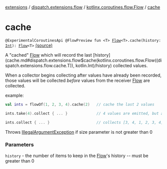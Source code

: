 [extensions](../../index.md) / [dispatch.extensions.flow](../index.md) / [kotlinx.coroutines.flow.Flow](index.md) / [cache](./cache.md)

# cache

`@ExperimentalCoroutinesApi @FlowPreview fun <T> `[`Flow`](https://kotlin.github.io/kotlinx.coroutines/kotlinx-coroutines-core/kotlinx.coroutines.flow/-flow/index.html)`<T>.cache(history: `[`Int`](https://kotlinlang.org/api/latest/jvm/stdlib/kotlin/-int/index.html)`): `[`Flow`](https://kotlin.github.io/kotlinx.coroutines/kotlinx-coroutines-core/kotlinx.coroutines.flow/-flow/index.html)`<T>` [(source)](https://github.com/RBusarow/Dispatch/tree/master/extensions/src/main/java/dispatch/extensions/flow/Cache.kt#L46)

A "cached" [Flow](https://kotlin.github.io/kotlinx.coroutines/kotlinx-coroutines-core/kotlinx.coroutines.flow/-flow/index.html) which will record the last [history](cache.md#dispatch.extensions.flow$cache(kotlinx.coroutines.flow.Flow((dispatch.extensions.flow.cache.T)), kotlin.Int)/history) collected values.

When a collector begins collecting after values have already been recorded,
those values will be collected *before* values from the receiver [Flow](https://kotlin.github.io/kotlinx.coroutines/kotlinx-coroutines-core/kotlinx.coroutines.flow/-flow/index.html) are collected.

example:

``` Kotlin
val ints = flowOf(1, 2, 3, 4).cache(2)   // cache the last 2 values

ints.take(4).collect { ... }             // 4 values are emitted, but also recorded.  The last 2 remain.

ints.collect { ... }                     // collects [3, 4, 1, 2, 3, 4]
```

Throws [IllegalArgumentException](https://kotlinlang.org/api/latest/jvm/stdlib/kotlin/-illegal-argument-exception/index.html) if size parameter is not greater than 0

### Parameters

`history` - the number of items to keep in the [Flow](https://kotlin.github.io/kotlinx.coroutines/kotlinx-coroutines-core/kotlinx.coroutines.flow/-flow/index.html)'s history -- must be greater than 0
